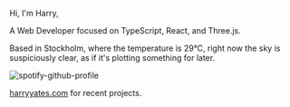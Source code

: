 Hi, I'm Harry,

A Web Developer focused on TypeScript, React, and Three.js.

<!-- WEATHER_START -->
Based in Stockholm, where the temperature is 29°C, right now the sky is suspiciously clear, as if it's plotting something for later.
<!-- WEATHER_END -->

<p align="left">
  <a>
    <img src="https://spotify-github-profile.kittinanx.com/api/view?uid=bigbello&cover_image=true&theme=natemoo-re&show_offline=true&background_color=121212&interchange=false&bar_color=53b14f&bar_color_cover=false" alt="spotify-github-profile">
  </a>
</p>

[harryyates.com](https://harryyates.com) for recent projects.
